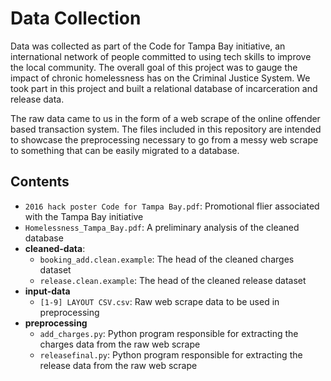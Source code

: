 # Data Collection
Data was collected as part of the Code for Tampa Bay initiative, an international network of people committed to using tech skills to improve the local community. The overall goal of this project was to gauge the impact of chronic homelessness has on the Criminal Justice System. We took part in this project and built a relational database of incarceration and release data.

The raw data came to us in the form of a web scrape of the online offender based transaction system. The files included in this repository are intended to showcase the preprocessing necessary to go from a messy web scrape to something that can be easily migrated to a database.


## Contents

- `2016 hack poster Code for Tampa Bay.pdf`: Promotional flier associated with the Tampa Bay initiative
- `Homelessness_Tampa_Bay.pdf`: A preliminary analysis of the cleaned database
- **cleaned-data**:
	* `booking_add.clean.example`: The head of the cleaned charges dataset
	* `release.clean.example`: The head of the cleaned release dataset
- **input-data**
	* `[1-9] LAYOUT CSV.csv`: Raw web scrape data to be used in preprocessing
- **preprocessing**
	* `add_charges.py`: Python program responsible for extracting the charges data from the raw web scrape
	* `releasefinal.py`: Python program responsible for extracting the release data from the raw web scrape
	


